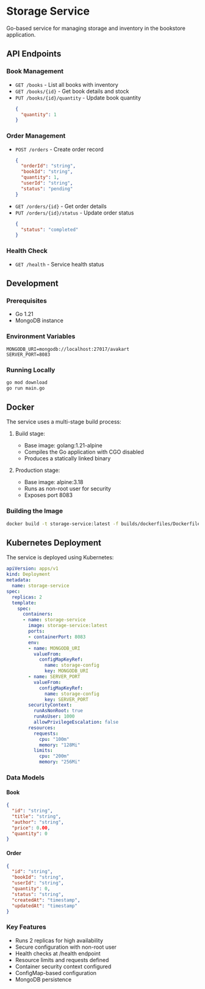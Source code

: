 # Storage Service

Go-based service for managing storage and inventory in the bookstore application.

## API Endpoints

### Book Management
- `GET /books` - List all books with inventory
- `GET /books/{id}` - Get book details and stock
- `PUT /books/{id}/quantity` - Update book quantity
  ```json
  {
    "quantity": 1
  }
  ```

### Order Management
- `POST /orders` - Create order record
  ```json
  {
    "orderId": "string",
    "bookId": "string",
    "quantity": 1,
    "userId": "string",
    "status": "pending"
  }
  ```
- `GET /orders/{id}` - Get order details
- `PUT /orders/{id}/status` - Update order status
  ```json
  {
    "status": "completed"
  }
  ```

### Health Check
- `GET /health` - Service health status

## Development

### Prerequisites
- Go 1.21
- MongoDB instance

### Environment Variables
```
MONGODB_URI=mongodb://localhost:27017/avakart
SERVER_PORT=8083
```

### Running Locally
```bash
go mod download
go run main.go
```

## Docker

The service uses a multi-stage build process:

1. Build stage:
   - Base image: golang:1.21-alpine
   - Compiles the Go application with CGO disabled
   - Produces a statically linked binary

2. Production stage:
   - Base image: alpine:3.18
   - Runs as non-root user for security
   - Exposes port 8083

### Building the Image

```bash
docker build -t storage-service:latest -f builds/dockerfiles/Dockerfile.storage .
```

## Kubernetes Deployment

The service is deployed using Kubernetes:

```yaml
apiVersion: apps/v1
kind: Deployment
metadata:
  name: storage-service
spec:
  replicas: 2
  template:
    spec:
      containers:
      - name: storage-service
        image: storage-service:latest
        ports:
        - containerPort: 8083
        env:
        - name: MONGODB_URI
          valueFrom:
            configMapKeyRef:
              name: storage-config
              key: MONGODB_URI
        - name: SERVER_PORT
          valueFrom:
            configMapKeyRef:
              name: storage-config
              key: SERVER_PORT
        securityContext:
          runAsNonRoot: true
          runAsUser: 1000
          allowPrivilegeEscalation: false
        resources:
          requests:
            cpu: "100m"
            memory: "128Mi"
          limits:
            cpu: "200m"
            memory: "256Mi"
```

### Data Models

#### Book
```json
{
  "id": "string",
  "title": "string",
  "author": "string",
  "price": 0.00,
  "quantity": 0
}
```

#### Order
```json
{
  "id": "string",
  "bookId": "string",
  "userId": "string",
  "quantity": 0,
  "status": "string",
  "createdAt": "timestamp",
  "updatedAt": "timestamp"
}
```

### Key Features
- Runs 2 replicas for high availability
- Secure configuration with non-root user
- Health checks at /health endpoint
- Resource limits and requests defined
- Container security context configured
- ConfigMap-based configuration
- MongoDB persistence

